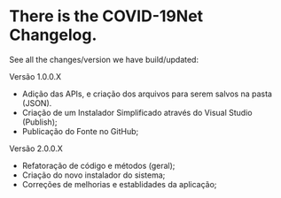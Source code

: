 # There is the COVID-19Net Changelog. 

See all the changes/version we have build/updated:

Versão 1.0.0.X
- Adição das APIs, e criação dos arquivos para serem salvos na pasta (JSON).
- Criação de um Instalador Simplificado através do Visual Studio (Publish);
- Publicação do Fonte no GitHub;

Versão 2.0.0.X

- Refatoração de código e métodos (geral);
- Criação do novo instalador do sistema;
- Correções de melhorias e establidades da aplicação;
